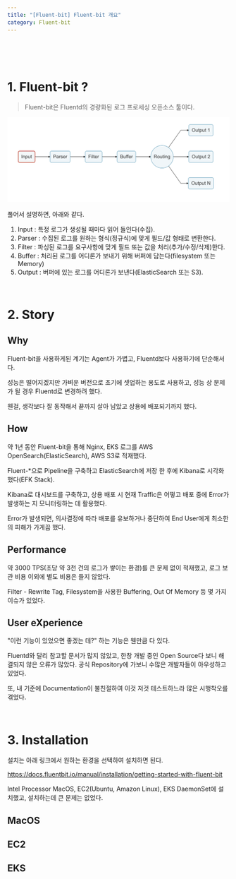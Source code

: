 ```yaml
---
title: "[Fluent-bit] Fluent-bit 개요"
category: Fluent-bit
---
```


<br><br><br>

# 1. Fluent-bit ?

> Fluent-bit은 Fluentd의 경량화된 로그 프로세싱 오픈소스 툴이다.

![Fluent-bit Data Pipeline](/assets/images/posts/fluent-bit/flb_data_pipeline.png)

풀어서 설명하면, 아래와 같다.

1. Input : 특정 로그가 생성될 때마다 읽어 들인다(수집).
2. Parser : 수집된 로그를 원하는 형식(정규식)에 맞게 필드/값 형태로 변환한다.
3. Filter : 파싱된 로그를 요구사항에 맞게 필드 또는 값을 처리(추가/수정/삭제)한다.
4. Buffer : 처리된 로그를 어디론가 보내기 위해 버퍼에 담는다(filesystem 또는 Memory)
5. Output : 버퍼에 있는 로그를 어디론가 보낸다(ElasticSearch 또는 S3).

<br>

# 2. Story

## Why

Fluent-bit을 사용하게된 계기는 Agent가 가볍고, Fluentd보다 사용하기에 단순해서다.

성능은 떨어지겠지만 가벼운 버전으로 초기에 셋업하는 용도로 사용하고, 성능 상 문제가 될 경우 Fluentd로 변경하려 했다.

웬걸, 생각보다 잘 동작해서 끝까지 살아 남았고 상용에 배포되기까지 했다.

## How

약 1년 동안 Fluent-bit을 통해 Nginx, EKS 로그를 AWS OpenSearch(ElasticSearch), AWS S3로 적재했다.

Fluent-*으로 Pipeline을 구축하고 ElasticSearch에 저장 한 후에 Kibana로 시각화했다(EFK Stack).

Kibana로 대시보드를 구축하고, 상용 배포 시 현재 Traffic은 어떻고 배포 중에 Error가 발생하는 지 모니터링하는 데 활용했다.

Error가 발생되면, 의사결정에 따라 배포를 유보하거나 중단하여 End User에게 최소한의 피해가 가게끔 했다.

## Performance

약 3000 TPS(초당 약 3천 건의 로그가 쌓이는 환경)를 큰 문제 없이 적재했고, 로그 보관 비용 이외에 별도 비용은 들지 않았다.

Filter - Rewrite Tag, Filesystem을 사용한 Buffering, Out Of Memory 등 몇 가지 이슈가 있었다.

## User eXperience

"이런 기능이 있었으면 좋겠는 데?" 하는 기능은 웬만큼 다 있다.

Fluentd와 달리 참고할 문서가 많지 않았고, 한창 개발 중인 Open Source다 보니 해결되지 않은 오류가 많았다. 공식 Repository에 가보니 수많은 개발자들이 아우성하고 있었다.

또, 내 기준에 Documentation이 불친절하여 이것 저것 테스트하느라 많은 시행착오를 겪었다.

<br>

# 3. Installation

설치는 아래 링크에서 원하는 환경을 선택하여 설치하면 된다.

<a href="https://docs.fluentbit.io/manual/installation/getting-started-with-fluent-bit">https://docs.fluentbit.io/manual/installation/getting-started-with-fluent-bit</a>

Intel Processor MacOS, EC2(Ubuntu, Amazon Linux), EKS DaemonSet에 설치했고, 설치하는데 큰 문제는 없었다.

## MacOS

## EC2

## EKS